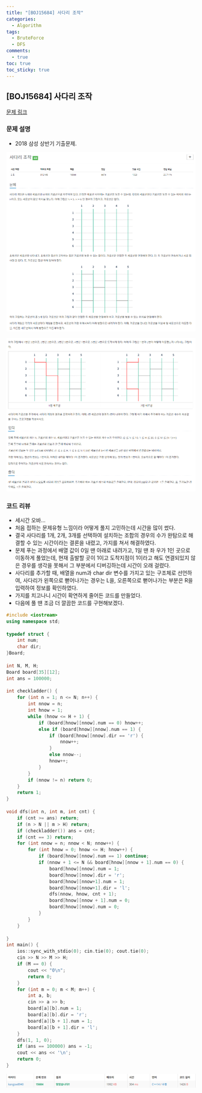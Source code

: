 ```yaml
---
title: "[BOJ15684] 사다리 조작"
categories:
  - Algorithm
tags:
  - BruteForce
  - DFS
comments:
  - true
toc: true
toc_sticky: true
---
```

## [BOJ15684] 사다리 조작

[문제 링크](https://www.acmicpc.net/problem/15684)

### 문제 설명

* 2018 삼성 상반기 기출문제.

![](/assets/img/Algorithm/08282.png)

![](/assets/img/Algorithm/08283.png)

### 코드 리뷰

* 세시간 오바...
* 처음 접하는 문제유형 느낌이라 어떻게 풀지 고민하는데 시간을 많이 썼다.
* 결국 사다리를 1개, 2개, 3개를 선택하여 설치하는 조합의 경우의 수가 완탐으로 해결할 수 있는 시간이라는 결론을 내렸고, 가지를 쳐서 해결하였다.
* 문제 푸는 과정에서 배열 값이 0일 땐 아래로 내려가고, 1일 땐 좌 우가 1인 곳으로 이동하게 풀었는데, 현재 출발할 곳이 1이고 도착지점이 1이라고 해도 연결되있지 않은 경우를 생각을 못해서 그 부분에서 디버깅하는데 시간이 오래 걸렸다.
* 사다리를 추가할 때, 배열을 num과 char dir 변수를 가지고 있는 구조체로 선언하여, 사다리가 왼쪽으로 뻗어나가는 경우는 L을, 오른쪽으로 뻗어나가는 부분은 R을 입력하여 정보를 확인하였다.
* 가지를 치고나니 시간이 확연하게 줄어든 코드를 만들었다.
* 다음에 풀 땐 조금 더 깔끔한 코드를 구현해보겠다.

```cpp
#include <iostream>
using namespace std;

typedef struct {
	int num;
	char dir;
}Board;

int N, M, H;
Board board[35][12];
int ans = 100000;

int checkladder() {
	for (int n = 1; n <= N; n++) {
		int nnow = n;
		int hnow = 1;
		while (hnow <= H + 1) {
			if (board[hnow][nnow].num == 0) hnow++;
			else if (board[hnow][nnow].num == 1) {
				if (board[hnow][nnow].dir == 'r') {
					nnow++;
				}
				else nnow--;
				hnow++;
			}
		}
		if (nnow != n) return 0;
	}
	return 1;
}

void dfs(int n, int m, int cnt) {
	if (cnt >= ans) return;
	if (n > N || m > H) return;
	if (checkladder()) ans = cnt;
	if (cnt == 3) return;
	for (int nnow = n; nnow < N; nnow++) {
		for (int hnow = 0; hnow <= H; hnow++) {
			if (board[hnow][nnow].num == 1) continue;
			if (nnow + 1 <= N && board[hnow][nnow + 1].num == 0) {
				board[hnow][nnow].num = 1;
				board[hnow][nnow].dir = 'r';
				board[hnow][nnow+1].num = 1;
				board[hnow][nnow+1].dir = 'l';
				dfs(nnow, hnow, cnt + 1);
				board[hnow][nnow + 1].num = 0;
				board[hnow][nnow].num = 0;
			}
		}
	}

}
int main() {
	ios::sync_with_stdio(0); cin.tie(0); cout.tie(0);
	cin >> N >> M >> H;
	if (M == 0) {
		cout << "0\n";
		return 0;
	}
	for (int m = 0; m < M; m++) {
		int a, b;
		cin >> a >> b;
		board[a][b].num = 1;
		board[a][b].dir = 'r';
		board[a][b + 1].num = 1;
		board[a][b + 1].dir = 'l';
	}
	dfs(1, 1, 0);
	if (ans == 100000) ans = -1;
	cout << ans << '\n';
	return 0;
}
```

![](/assets/img/Algorithm/08281.png)
